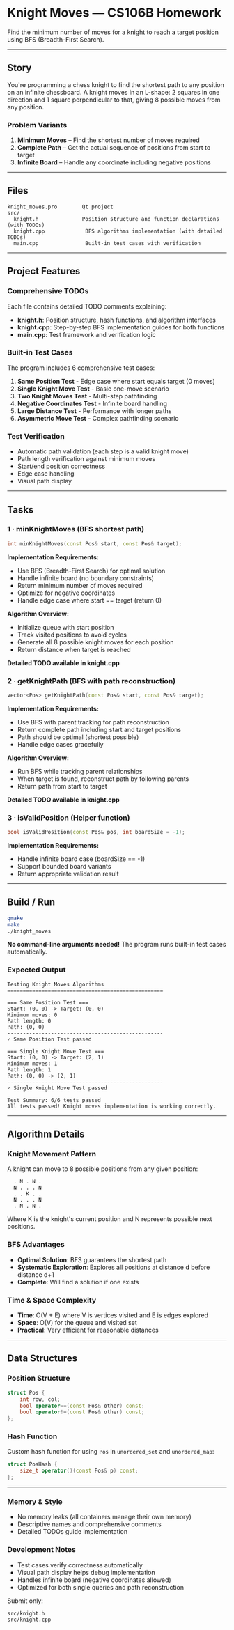 Knight Moves — CS106B Homework
==============================
Find the minimum number of moves for a knight to reach a target position using BFS (Breadth-First Search).

---

## Story
You're programming a chess knight to find the shortest path to any position on an infinite chessboard. A knight moves in an L-shape: 2 squares in one direction and 1 square perpendicular to that, giving 8 possible moves from any position.

### Problem Variants
1. **Minimum Moves** – Find the shortest number of moves required
2. **Complete Path** – Get the actual sequence of positions from start to target
3. **Infinite Board** – Handle any coordinate including negative positions

---

## Files

```
knight_moves.pro        Qt project
src/
  knight.h              Position structure and function declarations (with TODOs)
  knight.cpp             BFS algorithms implementation (with detailed TODOs)
  main.cpp               Built-in test cases with verification
```

---

## Project Features

### Comprehensive TODOs
Each file contains detailed TODO comments explaining:
- **knight.h**: Position structure, hash functions, and algorithm interfaces
- **knight.cpp**: Step-by-step BFS implementation guides for both functions
- **main.cpp**: Test framework and verification logic

### Built-in Test Cases
The program includes 6 comprehensive test cases:
1. **Same Position Test** - Edge case where start equals target (0 moves)
2. **Single Knight Move Test** - Basic one-move scenario
3. **Two Knight Moves Test** - Multi-step pathfinding
4. **Negative Coordinates Test** - Infinite board handling
5. **Large Distance Test** - Performance with longer paths
6. **Asymmetric Move Test** - Complex pathfinding scenario

### Test Verification
- Automatic path validation (each step is a valid knight move)
- Path length verification against minimum moves
- Start/end position correctness
- Edge case handling
- Visual path display

---

## Tasks

### 1 · minKnightMoves  (BFS shortest path)

```cpp
int minKnightMoves(const Pos& start, const Pos& target);
```

**Implementation Requirements:**
* Use BFS (Breadth-First Search) for optimal solution
* Handle infinite board (no boundary constraints)
* Return minimum number of moves required
* Optimize for negative coordinates
* Handle edge case where start == target (return 0)

**Algorithm Overview:**
- Initialize queue with start position
- Track visited positions to avoid cycles
- Generate all 8 possible knight moves for each position
- Return distance when target is reached

**Detailed TODO available in knight.cpp**

### 2 · getKnightPath  (BFS with path reconstruction)

```cpp
vector<Pos> getKnightPath(const Pos& start, const Pos& target);
```

**Implementation Requirements:**
* Use BFS with parent tracking for path reconstruction
* Return complete path including start and target positions
* Path should be optimal (shortest possible)
* Handle edge cases gracefully

**Algorithm Overview:**
- Run BFS while tracking parent relationships
- When target is found, reconstruct path by following parents
- Return path from start to target

**Detailed TODO available in knight.cpp**

### 3 · isValidPosition  (Helper function)

```cpp
bool isValidPosition(const Pos& pos, int boardSize = -1);
```

**Implementation Requirements:**
* Handle infinite board case (boardSize == -1)
* Support bounded board variants
* Return appropriate validation result

---

## Build / Run

```bash
qmake
make
./knight_moves
```

**No command-line arguments needed!** The program runs built-in test cases automatically.

### Expected Output
```
Testing Knight Moves Algorithms
==================================================

=== Same Position Test ===
Start: (0, 0) -> Target: (0, 0)
Minimum moves: 0
Path length: 0
Path: (0, 0)
--------------------------------------------------
✓ Same Position Test passed

=== Single Knight Move Test ===
Start: (0, 0) -> Target: (2, 1)
Minimum moves: 1
Path length: 1
Path: (0, 0) -> (2, 1)
--------------------------------------------------
✓ Single Knight Move Test passed

Test Summary: 6/6 tests passed
All tests passed! Knight moves implementation is working correctly.
```

---

## Algorithm Details

### Knight Movement Pattern
A knight can move to 8 possible positions from any given position:
```
  . N . N .
  N . . . N
  . . K . .
  N . . . N
  . N . N .
```
Where K is the knight's current position and N represents possible next positions.

### BFS Advantages
- **Optimal Solution**: BFS guarantees the shortest path
- **Systematic Exploration**: Explores all positions at distance d before distance d+1
- **Complete**: Will find a solution if one exists

### Time & Space Complexity
- **Time**: O(V + E) where V is vertices visited and E is edges explored
- **Space**: O(V) for the queue and visited set
- **Practical**: Very efficient for reasonable distances

---

## Data Structures

### Position Structure
```cpp
struct Pos {
    int row, col;
    bool operator==(const Pos& other) const;
    bool operator!=(const Pos& other) const;
};
```

### Hash Function
Custom hash function for using `Pos` in `unordered_set` and `unordered_map`:
```cpp
struct PosHash {
    size_t operator()(const Pos& p) const;
};
```

---

### Memory & Style
* No memory leaks (all containers manage their own memory)
* Descriptive names and comprehensive comments
* Detailed TODOs guide implementation

### Development Notes
* Test cases verify correctness automatically
* Visual path display helps debug implementation
* Handles infinite board (negative coordinates allowed)
* Optimized for both single queries and path reconstruction

Submit only:
```
src/knight.h
src/knight.cpp
```